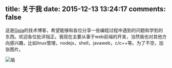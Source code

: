 title: 关于我
date: 2015-12-13 13:24:17
comments: false
---

这是[Gpia](https://github.com/gpia)的技术博客，希望能够和各位分享一些编程过程中遇到的问题和学到的东西。欢迎各位批评指正。我现在主要从事于web前端的开发，当然我也对其他方向感兴趣，比如linux管理，nodejs，shell，javaweb，c/c++等。为了不空，加张图片。

![萌](http://7xp584.com1.z0.glb.clouddn.com/x.png)
